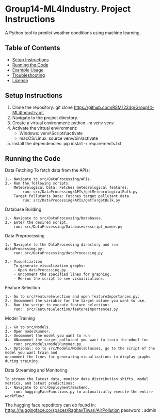 # Group14-ML4Industry. Project Instructions

A Python tool to predict weather conditions using machine learning.

## Table of Contents

- [Setup Instructions](#setup-instructions)
- [Running the Code](#running-the-code)
- [Example Usage](#example-usage)
- [Troubleshooting](#troubleshooting)
- [License](#license)

## Setup Instructions

1. Clone the repository: git clone https://github.com/RSM1234q/Group14-ML4Industry.git
2. Navigate to the project directory.
3. Create a virtual environment: python -m venv venv
4. Activate the virtual environment:
   - Windows: venv\Scripts\activate
   - macOS/Linux: source venv/bin/activate
5. Install the dependencies: pip install -r requirements.txt

## Running the Code

Data Fetching
To fetch data from the APIs:

    1.- Navigate to src/DataProcessing/APIs.
    2.- Run the following scripts:
        Meteorological Data: Fetches meteorological features.
            run: src/DataProcessing/APIs/getMeteorologicalBulk.py
        Target Pollutants Data: Fetches target pollutant data.
            run: src/DataProcessing/APIs/getTargetBulk.py

Database Building

    1.- Navigate to src/DataProcessing/Databases.
    2.- Enter the desired script.
        run: src/DataProcessing/Databases/<script_name>.py

Data Preprocessing

    1.- Navigate to the DataProcessing directory and run dataProcessing.py:
        run: src/DataProcessing/dataProcessing.py

    2.- Visualization
        To generate visualization graphs:
        - Open dataProcessing.py.
        - Uncomment the specified lines for graphing.
        - Re-run the script to see visualizations:

Feature Selection

    1.- Go to src/FeatureSelection and open featureImportances.py:
    2.- Uncomment the variable for the target column you want to use.
    3.- Run the script to execute feature selection:
        run:  src/FeatureSelection/featureImportances.py

Model Training

    1.- Go to src/Models.
    2.- Open modelRunner.
    3.- Uncommnet the model you want to run
    4.- UNcomment the target pollutant you want to train the mdoel for
        run: src/Models/modelRunnner.py
    5.- Optional: Go to src/Models/ModelsClasses, go to the script of the model you want train and
    uncomment the lines for generating visualizations to display graphs during training.

Data Streaming and Monitoring

    To stream the latest data, monitor data distribution shifts, model metrics, and latest predictions:
    1.- Navigate to src/Deployment/Backend.
        run: huggingFaceFunctions.py to automatically execute the entire workflow:

The hugging face repoditory can eb found in: https://huggingface.co/spaces/RaghavTiwari/AirPollution
password : admin
